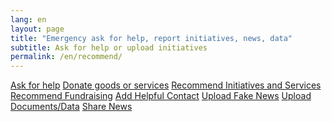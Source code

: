 ```yaml
---
lang: en
layout: page
title: "Emergency ask for help, report initiatives, news, data"
subtitle: Ask for help or upload initiatives
permalink: /en/recommend/
---
```


<div class="offset-md-3 col-md-6">
  <a class="btn btn-success btn-lg btn-block btn-form" href="/segnala/en/chiedi-aiuto">Ask for help</a>
  <a class="btn btn-success btn-lg btn-block btn-form" href="/segnala/dona-beni-servizi">Donate goods or services</a>
  <a class="btn btn-outline-dark btn-lg btn-block btn-form " href="/segnala/iniziative-servizi">Recommend Initiatives and Services</a>
  <a class="btn btn-outline-dark btn-lg btn-block btn-form " href="/segnala/raccolta-fondi">Recommend Fundraising</a>
  <a class="btn btn-outline-dark btn-lg btn-block btn-form" href="/segnala/contatto-utile">Add Helpful Contact</a>
  <a class="btn btn-outline-dark btn-lg btn-block btn-form" href="/forms/segnala_fakenews_page">Upload Fake News</a>
  <a class="btn btn-outline-dark btn-lg btn-block btn-form" href="/segnala/documenti-dati">Upload Documents/Data</a>
  <a class="btn btn-outline-dark btn-lg btn-block btn-form" href="/forms/segnala_news_page">Share News</a>
</div>


